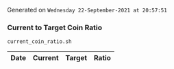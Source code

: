 Generated on `Wednesday 22-September-2021 at 20:57:51`

### Current to Target Coin Ratio
`current_coin_ratio.sh`

Date|Current|Target|Ratio
---|---|---|---
